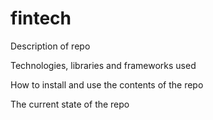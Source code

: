 # fintech

Description of repo

Technologies, libraries and frameworks used

How to install and use the contents of the repo

The current state of the repo
